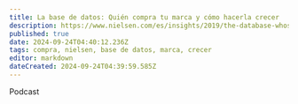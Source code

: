 ```yaml
---
title: La base de datos: Quién compra tu marca y cómo hacerla crecer
description: https://www.nielsen.com/es/insights/2019/the-database-whos-buying-your-brand-and-how-to-grow-it/
published: true
date: 2024-09-24T04:40:12.236Z
tags: compra, nielsen, base de datos, marca, crecer
editor: markdown
dateCreated: 2024-09-24T04:39:59.585Z
---
```


Podcast